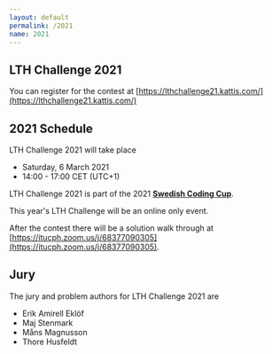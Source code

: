 ```yaml
---
layout: default
permalink: /2021
name: 2021
---
```


## LTH Challenge 2021
You can register for the contest at [https://lthchallenge21.kattis.com/](https://lthchallenge21.kattis.com/)

## 2021 Schedule

LTH Challenge 2021 will take place
* Saturday, 6 March 2021
* 14:00 - 17:00 CET (UTC+1)

LTH Challenge 2021 is part of the 2021 **[Swedish Coding Cup](http://codingcup.se/)**.

This year's LTH Challenge will be an online only event.

After the contest there will be a solution walk through at [https://itucph.zoom.us/j/68377090305](https://itucph.zoom.us/j/68377090305).


## Jury

The jury and problem authors for LTH Challenge 2021 are

* Erik Amirell Eklöf
* Maj Stenmark
* Måns Magnusson
* Thore Husfeldt
